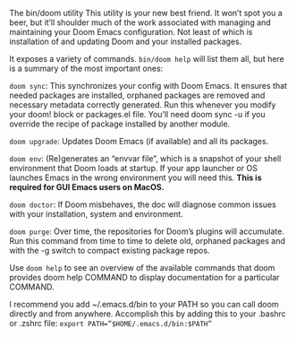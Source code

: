 
The bin/doom utility
This utility is your new best friend.
It won’t spot you a beer,
but it’ll shoulder much of the work associated
with managing and maintaining your Doom Emacs configuration.
Not least of which is installation of
and updating Doom and your installed packages.

It exposes a variety of commands.
`bin/doom help` will list them all,
but here is a summary of the most important ones:

`doom sync`:
This synchronizes your config with Doom Emacs.
It ensures that needed packages are installed,
orphaned packages are removed
and necessary metadata correctly generated.
Run this whenever you modify your doom! block or packages.el file.
You’ll need doom sync -u
if you override the recipe of package installed by another module.

`doom upgrade`:
Updates Doom Emacs (if available) and all its packages.

`doom env`:
(Re)generates an “envvar file”,
which is a snapshot of your shell environment
that Doom loads at startup.
If your app launcher or OS launches Emacs
in the wrong environment you will need this.
**This is required for GUI Emacs users on MacOS.**

`doom doctor`:
If Doom misbehaves,
the doc will diagnose common issues with your
installation, system and environment.

`doom purge`:
Over time, the repositories for Doom’s plugins will accumulate.
Run this command from time to time to delete old, orphaned packages
and with the -g switch to compact existing package repos.

Use `doom help`
to see an overview of the available commands that doom provides
doom help COMMAND to display documentation for a particular COMMAND.

I recommend you add ~/.emacs.d/bin to your PATH
so you can call doom directly and from anywhere.
Accomplish this by adding this to your .bashrc or .zshrc file:
`export PATH=”$HOME/.emacs.d/bin:$PATH”`

